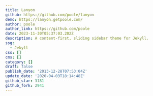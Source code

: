 ```yaml
---
title: Lanyon
github: https://github.com/poole/lanyon
demo: https://lanyon.getpoole.com/
author: poole
author_link: https://github.com/poole
date: 2023-11-30T05:37:03.202Z
description: A content-first, sliding sidebar theme for Jekyll.
ssg:
  - Jekyll
css: []
cms: []
category: []
draft: false
publish_date: '2013-12-28T07:53:04Z'
update_date: '2020-04-03T18:14:48Z'
github_star: 3181
github_fork: 2941
---
```

